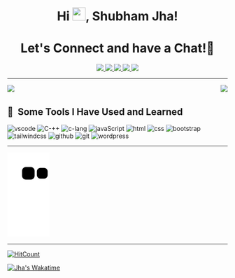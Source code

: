 <h1 align="center"> Hi <img src="https://github.com/TheDudeThatCode/TheDudeThatCode/blob/master/Assets/wave.gif" height="30px" transform = 'translateY("40px")' width="30px" >, Shubham Jha! </h1>

<h1 align="center">
  Let's Connect and have a Chat!💬
</h1>

<p align="center">
<a href="#">
  <img height="50" src="https://user-images.githubusercontent.com/46517096/166972883-f5f1d88c-0246-4374-88ac-ded0f2cf0699.png"/>
</a>
<a href="https://www.linkedin.com/in/07jhashubham/">
  <img height="50" src="https://user-images.githubusercontent.com/46517096/166973395-19676cd8-f8ec-4abf-83ff-da8243505b82.png"/>
</a>
<a href="https://dev.to/07jhashubham">
  <img height="50" src="https://user-images.githubusercontent.com/46517096/166974096-7aeecad4-483e-4c85-983f-f4b37b3f794e.png"/>
</a>
<a href="https://twitter.com/07jhashubham">
  <img height="50" src="https://user-images.githubusercontent.com/46517096/166974271-91dfa250-d70b-4cb9-8707-f1bda1b708c3.png"/>
</a>
<a href="https://www.instagram.com/07jhashubham/">
  <img height="50" src="https://user-images.githubusercontent.com/46517096/166974368-9798f39f-1f46-499c-b14e-81f0a3f83a06.png"/>
</a>
</p>

---

<p >
  <img src= "https://github-readme-stats.vercel.app/api?username=07jhashubham&show_icons=true&theme=highcontrast" align="left">
  <p align="right" margin-top="10px">
  <img src= "https://github-readme-stats.vercel.app/api/top-langs/?username=07jhashubham&langs_count=3" style="margin-right: '30px'" >
   </p>
 </p>
 <h2> 🚀 &nbsp;Some Tools I Have Used and Learned</h2>
 <p align="left">
 <img src="https://cdn.jsdelivr.net/gh/devicons/devicon/icons/vscode/vscode-original.svg" alt="vscode" width="45" height="45" />
 <img src="https://cdn.jsdelivr.net/gh/devicons/devicon/icons/cplusplus/cplusplus-original.svg" alt="C-++"  width="45" height="45" />
 <img src="https://cdn.jsdelivr.net/gh/devicons/devicon/icons/c/c-original.svg" alt="c-lang"  width="45" height="45" />
 <img src="https://cdn.jsdelivr.net/gh/devicons/devicon/icons/javascript/javascript-original.svg" alt="javaScript"  width="45" height="45" />
 <img src="https://cdn.jsdelivr.net/gh/devicons/devicon/icons/html5/html5-original.svg" alt="html"  width="45" height="45" />
 <img src="https://cdn.jsdelivr.net/gh/devicons/devicon/icons/css3/css3-original.svg" alt="css"  width="45" height="45" />
 <img src="https://cdn.jsdelivr.net/gh/devicons/devicon/icons/bootstrap/bootstrap-original.svg" alt="bootstrap"  width="45" height="45" />
 <img src="https://cdn.jsdelivr.net/gh/devicons/devicon/icons/tailwindcss/tailwindcss-plain.svg" alt="tailwindcss"  width="45" height="45" />
 <img src="https://cdn.jsdelivr.net/gh/devicons/devicon/icons/github/github-original.svg" alt="github"  width="45" height="45" />
 <img src="https://cdn.jsdelivr.net/gh/devicons/devicon/icons/git/git-original.svg" alt="git"  width="45" height="45" />
 <img src="https://cdn.jsdelivr.net/gh/devicons/devicon/icons/wordpress/wordpress-plain.svg" alt="wordpress"  width="45" height="45" />
 </p>
 
 ---

 ![Snake animation](https://github.com/07jhashubham/07jhashubham/blob/output/github-contribution-grid-snake.svg)
 
 ---
 

[![HitCount](https://hits.dwyl.com/07jhashubham/07jhashubham.svg?style=flat-square)](http://hits.dwyl.com/07jhashubham/07jhashubham)

[![Jha's Wakatime](https://github-readme-stats.vercel.app/api/wakatime?username=07jhashubham)](https://github.com/anuraghazra/github-readme-stats)
 








 
          
 
            
 

<!--  ![Anurag's GitHub stats](https://github-readme-stats.vercel.app/api?username=07jhashubham&show_icons=true&theme=highcontrast)                 [![Top Langs](https://github-readme-stats.vercel.app/api/top-langs/?username=07jhashubham&layout=compact)](https://github.com/anuraghazra/github-readme-stats) 
 -->


 
 
 


<div 

